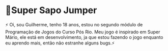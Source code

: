 
# 🔹Super Sapo Jumper

⚡ Oi, sou Guilherme, tenho 18 anos, estou no segundo módulo de Programação de Jogos do Curso Pós Rio. Meu jogo é inspirado em Super Mário, ele está em desenvolvimento, ja que estou fazendo o jogo enquanto eu aprendo mais, então não estranhe alguns bugs.⚡
